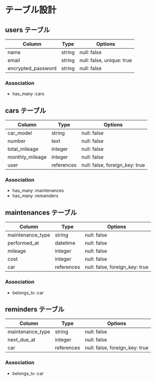 # テーブル設計

## users テーブル

| Column              | Type    | Options     |
| ------------------- | ------- | ----------- |
| name                | string  | null: false |
| email               | string  | null: false, unique: true |
| encrypted_password  | string  | null: false |

### Association

- has_many :cars

## cars テーブル

| Column          | Type       | Options     |
| --------------- | ---------- | ----------- |
| car_model       | string     | null: false |
| number          | text       | null: false |
| total_mileage   | integer    | null: false |
| monthly_mileage | integer    | null: false |
| user            | references | null: false, foreign_key: true |

### Association

- has_many :maintenances
- has_many :remainders

## maintenances テーブル

| Column              | Type       | Options     |
| ------------------- | ---------- | ----------- |
| maintenance_type    | string     | null: false |
| performed_at        | datetime   | null: false |
| mileage             | integer    | null: false |
| cost                | integer    | null: false |
| car                 | references | null: false, foreign_key: true |

### Association

- belongs_to :car

## reminders テーブル

| Column           | Type       | Options     |
| ---------------- | ---------- | ----------- |
| maintenance_type | string     | null: false |
| next_due_at      | integer    | null: false |
| car              | references | null: false, foreign_key: true |

### Association

- belongs_to :car